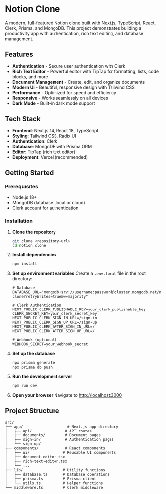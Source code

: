 # Notion Clone

A modern, full-featured Notion clone built with Next.js, TypeScript, React, Clerk, Prisma, and MongoDB. This project demonstrates building a productivity app with authentication, rich text editing, and database management.

## Features

-  **Authentication** - Secure user authentication with Clerk
-  **Rich Text Editor** - Powerful editor with TipTap for formatting, lists, code blocks, and more
-  **Document Management** - Create, edit, and organize documents
-  **Modern UI** - Beautiful, responsive design with Tailwind CSS
-  **Performance** - Optimized for speed and efficiency
-  **Responsive** - Works seamlessly on all devices
-  **Dark Mode** - Built-in dark mode support

## Tech Stack

- **Frontend**: Next.js 14, React 18, TypeScript
- **Styling**: Tailwind CSS, Radix UI
- **Authentication**: Clerk
- **Database**: MongoDB with Prisma ORM
- **Editor**: TipTap (rich text editor)
- **Deployment**: Vercel (recommended)

## Getting Started

### Prerequisites

- Node.js 18+ 
- MongoDB database (local or cloud)
- Clerk account for authentication

### Installation

1. **Clone the repository**
   ```bash
   git clone <repository-url>
   cd notion_clone
   ```

2. **Install dependencies**
   ```bash
   npm install
   ```

3. **Set up environment variables**
   Create a `.env.local` file in the root directory:
   ```env
   # Database
   DATABASE_URL="mongodb+srv://username:password@cluster.mongodb.net/notion-clone?retryWrites=true&w=majority"

   # Clerk Authentication
   NEXT_PUBLIC_CLERK_PUBLISHABLE_KEY=your_clerk_publishable_key
   CLERK_SECRET_KEY=your_clerk_secret_key
   NEXT_PUBLIC_CLERK_SIGN_IN_URL=/sign-in
   NEXT_PUBLIC_CLERK_SIGN_UP_URL=/sign-up
   NEXT_PUBLIC_CLERK_AFTER_SIGN_IN_URL=/
   NEXT_PUBLIC_CLERK_AFTER_SIGN_UP_URL=/

   # Webhook (optional)
   WEBHOOK_SECRET=your_webhook_secret
   ```

4. **Set up the database**
   ```bash
   npx prisma generate
   npx prisma db push
   ```

5. **Run the development server**
   ```bash
   npm run dev
   ```

6. **Open your browser**
   Navigate to [http://localhost:3000](http://localhost:3000)

## Project Structure

```
src/
├── app/                    # Next.js app directory
│   ├── api/               # API routes
│   ├── documents/         # Document pages
│   ├── sign-in/           # Authentication pages
│   └── sign-up/
├── components/            # React components
│   ├── ui/               # Reusable UI components
│   ├── document-editor.tsx
│   ├── rich-text-editor.tsx
│   └── ...
├── lib/                  # Utility functions
│   ├── database.ts       # Database operations
│   ├── prisma.ts         # Prisma client
│   └── utils.ts          # Helper functions
└── middleware.ts         # Clerk middleware
```

<!-- ## Key Features

### Rich Text Editor
- Bold, italic, underline, strikethrough
- Headings (H1, H2, H3)
- Bullet and numbered lists
- Blockquotes and code blocks
- Text alignment
- Text highlighting and colors
- Real-time collaboration ready

### Document Management
- Create new documents
- Edit document titles
- Organize documents
- Delete documents
- Auto-save functionality

### Authentication
- Secure sign-in/sign-up
- User profile management
- Protected routes
- Webhook integration for user sync

## Database Schema

The app uses MongoDB with the following main models:

- **User**: User information from Clerk
- **Document**: Top-level documents/folders
- **Page**: Individual pages within documents
- **Block**: Rich text content blocks

## Performance Optimizations

- Database query optimization
- Efficient component rendering
- Image optimization
- Code splitting
- Caching strategies

## Deployment

### Vercel (Recommended)

1. Push your code to GitHub
2. Connect your repository to Vercel
3. Add environment variables in Vercel dashboard
4. Deploy!

### Other Platforms

The app can be deployed to any platform that supports Next.js:
- Netlify
- Railway
- DigitalOcean App Platform
- AWS Amplify

## Contributing

1. Fork the repository
2. Create a feature branch
3. Make your changes
4. Add tests if applicable
5. Submit a pull request

## License

This project is licensed under the MIT License.

## Acknowledgments

- [Next.js](https://nextjs.org/) - React framework
- [Clerk](https://clerk.com/) - Authentication
- [Prisma](https://prisma.io/) - Database ORM
- [TipTap](https://tiptap.dev/) - Rich text editor
- [Tailwind CSS](https://tailwindcss.com/) - Styling
- [Radix UI](https://www.radix-ui.com/) - UI components -->